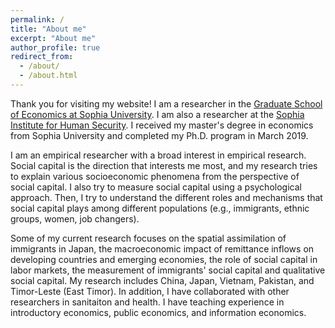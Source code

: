 ```yaml
---
permalink: /
title: "About me"
excerpt: "About me"
author_profile: true
redirect_from: 
  - /about/
  - /about.html
---
```


Thank you for visiting my website! I am a researcher in the [Graduate School of Economics at Sophia University](https://dept.sophia.ac.jp/econ/eng/). I am also a researcher at the [Sophia Institute for Human Security](https://dept.sophia.ac.jp/is/sihs/eng/). I received my master's degree in economics from Sophia University and completed my Ph.D. program in March 2019.

I am an empirical researcher with a broad interest in empirical research. Social capital is the direction that interests me most, and my research tries to explain various socioeconomic phenomena from the perspective of social capital. I also try to measure social capital using a psychological approach. Then, I try to understand the different roles and mechanisms that social capital plays among different populations (e.g., immigrants, ethnic groups, women, job changers).

Some of my current research focuses on the spatial assimilation of immigrants in Japan, the macroeconomic impact of remittance inflows on developing countries and emerging economies, the role of social capital in labor markets, the measurement of immigrants' social capital and qualitative social capital. My research includes China, Japan, Vietnam, Pakistan, and Timor-Leste (East Timor). In addition, I have collaborated with other researchers in sanitaiton and health. I have teaching experience in introductory economics, public economics, and information economics.

